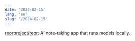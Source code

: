 ```yaml
---
date: '2024-02-15'
lang: 'en'
slug: '/2024-02-15'
---
```


[reorproject/reor](https://github.com/reorproject/reor): AI note-taking app that runs models locally.
